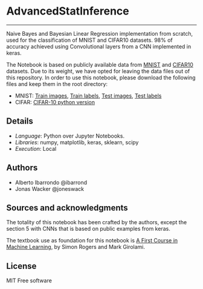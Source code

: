 # AdvancedStatInference
----------
Naive Bayes and Bayesian Linear Regression implementation from scratch, used for the classification of MNIST and CIFAR10 datasets. 98% of accuracy achieved using Convolutional layers from a CNN implemented in keras.

The Notebook is based on publicly available data from [MNIST](http://yann.lecun.com/exdb/mnist/) and [CIFAR10](https://www.cs.toronto.edu/~kriz/cifar.html) datasets. Due to its weight, we have opted for leaving the data files out of this repository. In order to use this notebook, please download the following files and keep them in the root directory:
* MNIST: [Train images](http://yann.lecun.com/exdb/mnist/train-images-idx3-ubyte.gz), [Train labels](http://yann.lecun.com/exdb/mnist/train-labels-idx1-ubyte.gz), [Test images](http://yann.lecun.com/exdb/mnist/t10k-images-idx3-ubyte.gz), [Test labels](http://yann.lecun.com/exdb/mnist/t10k-labels-idx1-ubyte.gz) 
* CIFAR: [CIFAR-10 python version](https://www.cs.toronto.edu/~kriz/cifar-10-python.tar.gz)


## Details
* _Language_: Python over Jupyter Notebooks.
* _Libraries_: numpy, matplotlib, keras, sklearn, scipy
* _Execution_: Local

## Authors 
* Alberto Ibarrondo @ibarrond
* Jonas Wacker @joneswack

## Sources and acknowledgments
The totality of this notebook has been crafted by the authors, except the section 5 with CNNs that is based on public examples from keras.

The textbook use as foundation for this notebook is [A First Course in Machine Learning](http://dl.acm.org/citation.cfm?id=2071030), by Simon Rogers and Mark Girolami.

## License
MIT Free software
